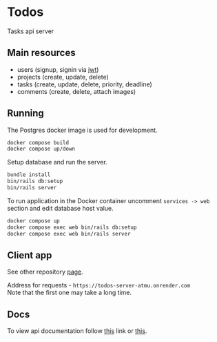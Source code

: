 # Todos

Tasks api server

## Main resources

- users (signup, signin via [jwt](https://jwt.io/))
- projects (create, update, delete)
- tasks (create, update, delete, priority, deadline)
- comments (create, delete, attach images)

## Running

The Postgres docker image is used for development.

```bash
docker compose build
docker compose up/down
```

Setup database and run the server.

```bash
bundle install
bin/rails db:setup
bin/rails server
```

To run application in the Docker container uncomment `services -> web` section and edit database host value.

```bash
docker compose up
docker compose exec web bin/rails db:setup
docker compose exec web bin/rails server
```

## Client app

See other repository [page](https://github.com/mstranger/todos-client).  

Address for requests - `https://todos-server-atmu.onrender.com`  
Note that the first one may take a long time.

## Docs

To view api documentation follow [this](https://app.swaggerhub.com/apis/MSTRANGER/todos-api/1.0.0) link
or [this](https://todos-server-atmu.onrender.com/apipie).  
